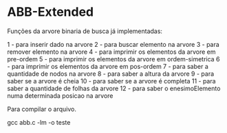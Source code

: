ABB-Extended
============

Funções da arvore binaria de busca já implementadas:


 1 - para inserir dado na arvore
 2 - para buscar elemento na arvore 
 3 - para remover elemento na arvore 
 4 - para imprimir os elementos da arvore em pre-ordem 
 5 - para imprimir os elementos da arvore em ordem-simetrica 
 6 - para imprimir os elementos da arvore em pos-ordem 
 7 - para saber a quantidade de nodos na arvore
 8 - para saber a altura da arvore
 9 - para saber se a arvore é cheia 
 10 - para saber se a arvore é completa 
 11 - para saber a quantidade de folhas da arvore 
 12 - para saber o enesimoElemento numa determinada posicao na arvore



Para compilar o arquivo.

gcc abb.c -lm -o teste


